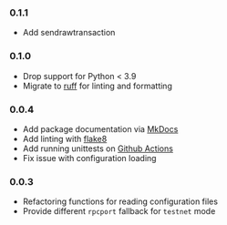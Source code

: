 ### 0.1.1
* Add sendrawtransaction

### 0.1.0
* Drop support for Python < 3.9
* Migrate to [ruff](https://docs.astral.sh/ruff/) for linting and formatting

### 0.0.4
* Add package documentation via [MkDocs](https://www.mkdocs.org/)
* Add linting with [flake8](https://flake8.pycqa.org/en/latest/index.html)
* Add running unittests on [Github Actions](https://docs.github.com/en/actions)
* Fix issue with configuration loading

### 0.0.3
* Refactoring functions for reading configuration files
* Provide different `rpcport` fallback for `testnet` mode
